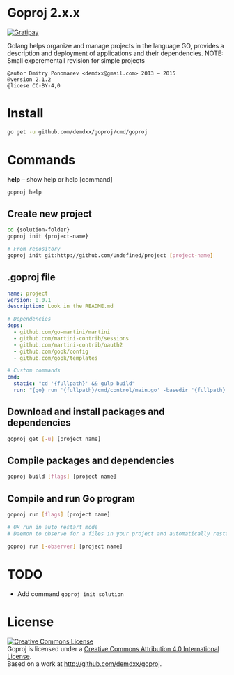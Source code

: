Goproj 2.x.x
============

[![Gratipay](http://img.shields.io/gratipay/demdxx.svg)](https://gratipay.com/demdxx/)

Golang helps organize and manage projects in the language GO, provides a description and deployment of applications and their dependencies.
NOTE: Small experementall revision for simple projects

    @autor Dmitry Ponomarev <demdxx@gmail.com> 2013 – 2015
    @version 2.1.2
    @licese CC-BY-4,0

Install
=======

```sh
go get -u github.com/demdxx/goproj/cmd/goproj
```

Commands
========

**help** – show help or help [command]

```sh
goproj help
```

## Create new project

```sh
cd {solution-folder}
goproj init {project-name}

# From repository
goproj init git:http://github.com/Undefined/project [project-name]
```

## **.goproj** file

```yaml
name: project
version: 0.0.1
description: Look in the README.md

# Dependencies
deps:
  - github.com/go-martini/martini
  - github.com/martini-contrib/sessions
  - github.com/martini-contrib/oauth2
  - github.com/gopk/config
  - github.com/gopk/templates

# Custom commands
cmd:
  static: "cd '{fullpath}' && gulp build"
  run: "{go} run '{fullpath}/cmd/control/main.go' -basedir '{fullpath}' --debug"
```

## Download and install packages and dependencies

```sh
goproj get [-u] [project name]
```

## Compile packages and dependencies

```sh
goproj build [flags] [project name]
```

## Compile and run Go program

```sh
goproj run [flags] [project name]

# OR run in auto restart mode
# Daemon to observe for a files in your project and automatically restart current command

goproj run [-observer] [project name]
```

TODO
====

 * Add command `goproj init solution`

License
=======

<a rel="license" href="http://creativecommons.org/licenses/by/4.0/"><img alt="Creative Commons License" style="border-width:0" src="http://i.creativecommons.org/l/by/4.0/88x31.png" /></a><br /><span xmlns:dct="http://purl.org/dc/terms/" property="dct:title">Goproj</span> is licensed under a <a rel="license" href="http://creativecommons.org/licenses/by/4.0/">Creative Commons Attribution 4.0 International License</a>.<br />Based on a work at <a xmlns:dct="http://purl.org/dc/terms/" href="http://github.com/demdxx/goproj" rel="dct:source">http://github.com/demdxx/goproj</a>.
